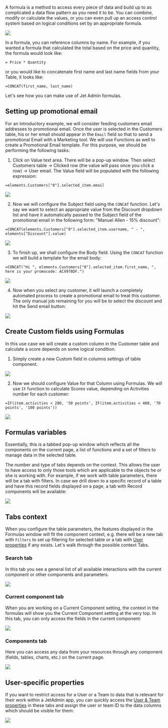 [comment]: # ($page_title=Computed Values)
[comment]: # ($page_description=Access values for the current item)

A formula is a method to access every piece of data and build up to as complicated a data flow pattern as you need it to be. You can combine, modify or calculate the values, or you can even pull up an access control system based on logical conditions set by an appropriate formula.

![](https://gblobscdn.gitbook.com/assets%2F-LQ08RFAKZvFADEiXKFy%2F-MjgtXzTjBj2m2d5c1pE%2F-MjgtmmSDLovPSqFwO8M%2Ftestgif46.gif?alt=media&token=f3b512ee-0c52-40a8-afa0-dbfbf85a7973)

In a formula, you can reference columns by name. For example, if you wanted a formula that calculated the total based on the price and quantity, the formula would look like:

```text
= Price * Quantity
```

or you would like to concatenate first name and last name fields from your Table, it looks like:

```text
=CONCAT(first_name, last_name)
```

Let's see how you can make use of Jet Admin formulas.

## Setting up promotional email

For an introductory example, we will consider feeding customers email addresses to promotional email. Once the user is selected in the Customers table, his or her email should appear in the `Email` field so that to send a promotional Email with a Marketing tool. We will use Functions as well to create a Promotional Email template. For this purpose, we should be performing the following tasks:

1. Click on Value text area. There will be a pop-up window. Then select Customers table  -&gt; Clicked row \(the value will pass once you click a row\) -&gt; User email. The Value field will be populated with the following expression:

`=elements.Customers["0"].selected_item.email`

![](https://gblobscdn.gitbook.com/assets%2F-LQ08RFAKZvFADEiXKFy%2F-MjgtXzTjBj2m2d5c1pE%2F-Mjgu6OsT4DKoxsolCIh%2Ftestgif47.gif?alt=media&token=f9b76209-9c69-47e5-a572-9b17fa816b7c)

2. Now we will configure the Subject field using the `CONCAT` function. Let's say we want to select an appropriate value from the Discount dropdown list and have it automatically passed to the Subject field of the promotional email in the following form: "Manuel Allen - 15% discount":

`=CONCAT(elements.Customers["0"].selected_item.username, " - ", elements["Discount"].value)`

![](https://gblobscdn.gitbook.com/assets%2F-LQ08RFAKZvFADEiXKFy%2F-MjgtXzTjBj2m2d5c1pE%2F-MjguYvdfmfJFRdUDxcD%2Ftestgif48.gif?alt=media&token=b4de0c27-0b88-4f66-a105-55778e397b3f)

3. To finish up, we shall configure the Body field. Using the `CONCAT` function we will build a template for the email body:

`=CONCAT("Hi ", elements.Customers["0"].selected_item.first_name, ", here is your promocode: ACX978DF.")`

![](https://gblobscdn.gitbook.com/assets%2F-LQ08RFAKZvFADEiXKFy%2F-MjgtXzTjBj2m2d5c1pE%2F-MjgvY7J_pNfm1rPOoYT%2Ftestgif50.gif?alt=media&token=988e3503-f78b-4f92-addd-0ff7feddcec8)

4. Now when you select any customer, it will launch a completely automated process to create a promotional email to treat this customer. The only manual job remaining for you will be to select the discount and hit the Send email button:

![](https://gblobscdn.gitbook.com/assets%2F-LQ08RFAKZvFADEiXKFy%2F-MjgtXzTjBj2m2d5c1pE%2F-Mjgvr4ocohZXiYUe6QS%2Ftestgif51.gif?alt=media&token=99c2d7e4-94aa-4ad5-989a-0e52e8195ac9)

## Create Custom fields using Formulas

In this use case we will create a custom column in the Customer table and calculate a score depends on some logical condition.

1. Simply create a new Custom field in columns settings of table component. 

![](https://gblobscdn.gitbook.com/assets%2F-LQ08RFAKZvFADEiXKFy%2F-MjgtXzTjBj2m2d5c1pE%2F-MjgwCxBeR0Ov1R9UE3A%2Ftestgif52.gif?alt=media&token=68d89b06-0ffa-4c89-b42e-bc8746e7de5c)

2. Now we should configure Value for that Column using Formulas. We will use `IF` function to calculate Scores value, depending on Activities number for each customer:

`=IF(item.activities < 280, '50 points', IF(item.activities < 400, '70 points', '100 points'))`

![](https://gblobscdn.gitbook.com/assets%2F-LQ08RFAKZvFADEiXKFy%2F-MjgtXzTjBj2m2d5c1pE%2F-MjgwPkqpSH2mSxdAJHn%2Ftestgif53.gif?alt=media&token=e3655496-2c2d-4ed7-a04f-31be790fb1c7)

## Formulas variables

Essentially, this is a tabbed pop-up window which reflects all the components on the current page, a list of functions and a set of filters to manage data in the selected table. 

The number and type of tabs depends on the context. This allows the user to have access to only those tools which are applicable to the objects he or she is working with. For example, if we work with table parameters, there will be a tab with filters. In case we drill down to a specific record of a table and have this record fields displayed on a page, a tab with Record components will be available:

![](https://gblobscdn.gitbook.com/assets%2F-LQ08RFAKZvFADEiXKFy%2F-MjgtXzTjBj2m2d5c1pE%2F-MjgtmmSDLovPSqFwO8M%2Ftestgif46.gif?alt=media&token=f3b512ee-0c52-40a8-afa0-dbfbf85a7973)

## Tabs context

When you configure the table parameters, the features displayed in the Formulas window will fit the component context, e.g. there will be a new tab with `Filters` to set up filtering for selected table or a tab with [User properties](user-guide/security-and-privacy/user-and-team-properties) if any exists. Let's walk through the possible context Tabs.

### Search tab

In this tab you see a general list of all available interactions with the current component or other components and parameters. 

![](https://gblobscdn.gitbook.com/assets%2F-LQ08RFAKZvFADEiXKFy%2F-MjgtXzTjBj2m2d5c1pE%2F-MjgxaHqMz6oXPJJA-jA%2Ftestgif54.gif?alt=media&token=94b7533e-6745-4742-8cf0-47a2dd2c5cb1)

### Current component tab

When you are working on a Current Component setting, the context in the formulas will show you the Current Component setting at the very top. In this tab, you can only access the fields in the current component:

![](https://gblobscdn.gitbook.com/assets%2F-LQ08RFAKZvFADEiXKFy%2F-MjgtXzTjBj2m2d5c1pE%2F-MjgyFpcqgd2TH-cGFzW%2Ftestgif55.gif?alt=media&token=33a4eedc-52ae-4ef9-a375-36e35a678b02)

### Components tab

Here you can access any data from your resources through any component \(fields, tables, charts, etc.\) on the current page.

![](https://gblobscdn.gitbook.com/assets%2F-LQ08RFAKZvFADEiXKFy%2F-MjgtXzTjBj2m2d5c1pE%2F-MjgydhbtHhS-CPY5uUx%2Ftestgif56.gif?alt=media&token=d647c0bd-bf58-4777-ad64-90e6189876ca)

## User-specific properties

If you want to restrict access for a User or a Team to data that is relevant for their work within a JetAdmin app, you can quickly access the [User & Team properties](user-guide/security-and-privacy/user-and-team-properties) in these tabs and assign the user or team ID to the data columns which should be visible for them: 

![](https://gblobscdn.gitbook.com/assets%2F-LQ08RFAKZvFADEiXKFy%2F-MjgtXzTjBj2m2d5c1pE%2F-MjgzSGRnx9RSPLK0N4w%2Ftestgif57.gif?alt=media&token=1289a96b-0a60-49d9-b0f2-cfd2070fe612)

